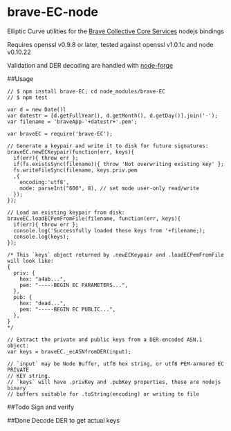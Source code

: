 brave-EC-node
=============

Elliptic Curve utilities for the [Brave Collective Core
Services](https://github.com/bravecollective/core) nodejs bindings

Requires openssl v0.9.8 or later, tested against openssl v1.0.1c and node v0.10.22

Validation and DER decoding are handled with
[node-forge](https://github.com/digitalbazaar/forge/)

##Usage

```
// $ npm install brave-EC; cd node_modules/brave-EC
// $ npm test

var d = new Date()l
var datestr = [d.getFullYear(), d.getMonth(), d.getDay()].join('-');
var filename = 'braveApp-'+datestr+'.pem';

var braveEC = require('brave-EC');

// Generate a keypair and write it to disk for future signatures:
braveEC.newECKeypair(function(err, keys){
  if(err){ throw err };
  if(fs.existsSync(filename)){ throw 'Not overwriting existing key' };
  fs.writeFileSync(filename, keys.priv.pem
  ,{
    encoding:'utf8', 
    mode: parseInt("600", 8), // set mode user-only read/write
  });
});

// Load an existing keypair from disk:
braveEC.loadECPemFromFile(filename, function(err, keys){
  if(err){ throw err };
  console.log('Successfully loaded these keys from '+filename;);
  console.log(keys);
});

/* This `keys` object returned by .newECKeypair and .loadECPemFromFile
will look like:
{ 
  priv: {
    hex: "a4ab...",
    pem: "-----BEGIN EC PARAMETERS...",
  },
  pub: {
    hex: "dead...",
    pem: "-----BEGIN EC PUBLIC...",
  },
}
*/                      

// Extract the private and public keys from a DER-encoded ASN.1 object:
var keys = braveEC._ecASNfromDER(input);

// `input` may be Node Buffer, utf8 hex string, or utf8 PEM-armored EC PRIVATE
// KEY string. 
// `keys` will have .privKey and .pubKey properties, these are nodejs binary
// buffers suitable for .toString(encoding) or writing to file
```

##Todo
Sign and verify

##Done
Decode DER to get actual keys
